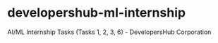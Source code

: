 # developershub-ml-internship
AI/ML Internship Tasks (Tasks 1, 2, 3, 6) - DevelopersHub Corporation
